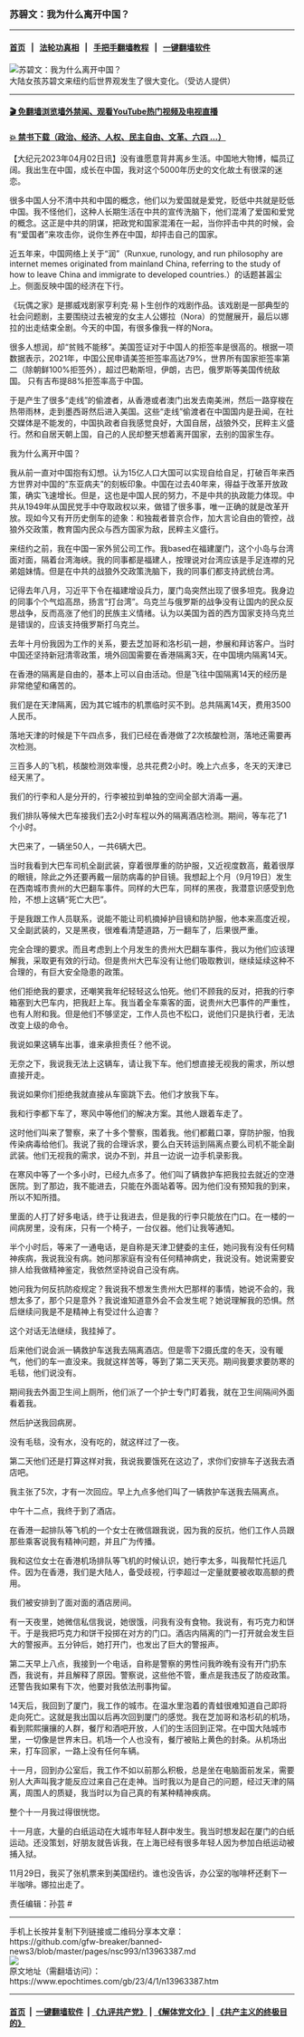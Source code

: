 ### 苏碧文：我为什么离开中国？
------------------------

#### [首页](https://github.com/gfw-breaker/banned-news3/blob/master/README.md) &nbsp;&nbsp;|&nbsp;&nbsp; [法轮功真相](https://github.com/begood0513/basic/blob/master/README.md)  &nbsp;&nbsp;|&nbsp;&nbsp; [手把手翻墙教程](https://github.com/gfw-breaker/guides/wiki)  &nbsp;&nbsp;|&nbsp;&nbsp; [一键翻墙软件](https://github.com/gfw-breaker/nogfw/blob/master/README.md)  



<div><img alt="苏碧文：我为什么离开中国？" class="attachment-djy_600_400 size-djy_600_400 wp-post-image" src="https://i.epochtimes.com/assets/uploads/2023/03/id13957358-164875-600x400.jpg"/>
<div class="caption">
 大陆女孩苏碧文来纽约后世界观发生了很大变化。（受访人提供）
</div></div><hr/>

#### [ 🎬  免翻墙浏览墙外禁闻、观看YouTube热门视频及电视直播](https://github.com/gfw-breaker/HelloWorld)

#### [ 💥  禁书下载（政治、经济、人权、民主自由、文革、六四 ...）](https://github.com/gfw-breaker/books/blob/master/README.md)

<div><p>
 【大纪元2023年04月02日讯】没有谁愿意背井离乡生活。中国地大物博，幅员辽阔。我出生在中国，成长在中国，我对这个5000年历史的文化故土有很深的迷恋。
</p>
<p>
 很多中国人分不清中共和中国的概念，他们以为爱国就是爱党，贬低中共就是贬低中国。我不怪他们，这种人长期生活在中共的宣传洗脑下，他们混淆了爱国和爱党的概念。这正是中共的阴谋，把政党和国家混淆在一起，当你抨击中共的时候，会有“爱国者”来攻击你，说你生养在中国，却抨击自己的国家。
</p>
<p>
 近五年来，中国网络上关于“润”（Runxue, runology, and run philosophy are internet memes originated from mainland China, referring to the study of how to leave China and immigrate to developed countries.）的话题甚嚣尘上。侧面反映中国的经济在下行。
</p>
<p>
 《玩偶之家》是挪威戏剧家亨利克·易卜生创作的戏剧作品。该戏剧是一部典型的社会问题剧，主要围绕过去被宠的女主人公娜拉（Nora）的觉醒展开，最后以娜拉的出走结束全剧。今天的中国，有很多像我一样的Nora。
</p>
<p>
 很多人想润，却“贫贱不能移”。美国签证对于中国人的拒签率是很高的。根据一项数据表示，2021年，中国公民申请美签拒签率高达79%，世界所有国家拒签率第二（除朝鲜100%拒签外），超过巴勒斯坦，伊朗，古巴，俄罗斯等美国传统敌国。 只有吉布提88%拒签率高于中国。
</p>
<p>
 于是产生了很多“走线”的偷渡者，从香港或者澳门出发去南美洲，然后一路穿梭在热带雨林，走到墨西哥然后进入美国。这些“走线”偷渡者在中国国内是丑闻，在社交媒体是不能发的，中国执政者自我感觉良好，大国自居，战狼外交，民粹主义盛行。然和自居天朝上国，自己的人民却整天想着离开国家，去别的国家生存。
</p>
<p>
 我为什么离开中国？
</p>
<p>
 我从前一直对中国抱有幻想。认为15亿人口大国可以实现自给自足，打破百年来西方世界对中国的“东亚病夫”的刻板印象。中国在过去40年来，得益于改革开放政策，确实飞速增长。但是，这也是中国人民的努力，不是中共的执政能力体现。中共从1949年从国民党手中夺取政权以来，做错了很多事，唯一正确的就是改革开放。现如今又有开历史倒车的迹象：和独裁者普京合作，加大言论自由的管控，战狼外交政策，教育国内民众与西方国家为敌，民粹主义盛行。
</p>
<p>
 来纽约之前，我在中国一家外贸公司工作。我based在福建厦门，这个小岛与台湾面对面，隔着台湾海峡。我的同事都是福建人，按理说对台湾应该是手足连襟的兄弟姐妹情。但是在中共的战狼外交政策洗脑下，我的同事们都支持武统台湾。
</p>
<p>
 记得去年八月，习近平下令在福建增设兵力，厦门岛突然出现了很多坦克。我身边的同事个个气焰高昂，扬言“打台湾”。乌克兰与俄罗斯的战争没有让国内的民众反思战争，反而高涨了他们的民族主义情绪。认为以美国为首的西方国家支持乌克兰是错误的，应该支持俄罗斯打乌克兰。
</p>
<p>
 去年十月份我因为工作的关系，要去芝加哥和洛杉矶一趟，参展和拜访客户。当时中国还坚持新冠清零政策，境外回国需要在香港隔离3天，在中国境内隔离14天。
</p>
<p>
 在香港的隔离是自由的，基本上可以自由活动。但是飞往中国隔离14天的经历是非常绝望和痛苦的。
</p>
<p>
 我们是在天津隔离，因为其它城市的机票临时买不到。总共隔离14天，费用3500人民币。
</p>
<p>
 落地天津的时候是下午四点多，我们已经在香港做了2次核酸检测，落地还需要再次检测。
</p>
<p>
 三百多人的飞机，核酸检测效率慢，总共花费2小时。晚上六点多，冬天的天津已经天黑了。
</p>
<p>
 我们的行李和人是分开的，行李被拉到单独的空间全部大消毒一遍。
</p>
<p>
 我们排队等候大巴车接我们去2小时车程以外的隔离酒店检测。期间，等车花了1个小时。
</p>
<p>
 大巴来了，一辆坐50人，一共6辆大巴。
</p>
<p>
 当时我看到大巴车司机全副武装，穿着很厚重的防护服，又近视度数高，戴着很厚的眼镜，除此之外还要再戴一层防病毒的护目镜。我想起上个月（9月19日）发生在西南城市贵州的大巴翻车事件。同样的大巴车，同样的黑夜，我潜意识感受到危险，不想上这辆“死亡大巴”。
</p>
<p>
 于是我跟工作人员联系，说能不能让司机摘掉护目镜和防护服，他本来高度近视，又全副武装的，又是黑夜，很难看清楚道路，万一翻车了，后果很严重。
</p>
<p>
 完全合理的要求。而且考虑到上个月发生的贵州大巴翻车事件，我以为他们应该理解我，采取更有效的行动。但是贵州大巴车没有让他们吸取教训，继续延续这种不合理的，有巨大安全隐患的政策。
</p>
<p>
 他们拒绝我的要求，还嘲笑我年纪轻轻这么怕死。他们不顾我的反对，把我的行李箱塞到大巴车内，把我赶上车。我当着全车乘客的面，说贵州大巴事件的严重性，也有人附和我。但是他们不够坚定，工作人员也不松口，说他们只是执行者，无法改变上级的命令。
</p>
<p>
 我说如果这辆车出事，谁来承担责任？他不说。
</p>
<p>
 无奈之下，我说我无法上这辆车，请让我下车。他们想直接无视我的需求，所以想直接开走。
</p>
<p>
 我说如果你们拒绝我就直接从车窗跳下去。他们才放我下车。
</p>
<p>
 我和行李都下车了，寒风中等他们的解决方案。其他人跟着车走了。
</p>
<p>
 这时他们叫来了警察，来了十多个警察，围着我。他们都戴口罩，穿防护服，怕我传染病毒给他们。我说了我的合理诉求，要么白天转运到隔离点要么司机不能全副武装。他们无视我的需求，说办不到，并且一边说一边手机录影我。
</p>
<p>
 在寒风中等了一个多小时，已经九点多了。他们叫了辆救护车把我拉去就近的空港医院。到了那边，我不能进去，只能在外面站着等。因为他们没有预知我的到来，所以不知所措。
</p>
<p>
 里面的人打了好多电话，终于让我进去，但是我的行李只能放在门口。在一楼的一间病房里，没有床，只有一个椅子，一台仪器。他们让我等通知。
</p>
<p>
 半个小时后，等来了一通电话，是自称是天津卫健委的主任，她问我有没有任何精神疾病，我说我没有病。她问那家庭有没有任何精神病史，我说没有。她说需要安排人给我做精神鉴定，我依然坚持说自己没有病。
</p>
<p>
 她问我为何反抗防疫规定？我说我不想发生贵州大巴那样的事情，她说不会的，我想太多了，那个只是意外？我说谁知道意外会不会发生呢？她说理解我的恐惧。然后继续问我是不是精神上有受过什么迫害？
</p>
<p>
 这个对话无法继续，我挂掉了。
</p>
<p>
 后来他们说会派一辆救护车送我去隔离酒店。但是零下2摄氏度的冬天，没有暖气，他们的车一直没来。我就这样苦等，等到了第二天天亮。期间我要求要防寒的毛毯，他们说没有。
</p>
<p>
 期间我去外面卫生间上厕所，他们派了一个护士专门盯着我，就在卫生间隔间外面看着我。
</p>
<p>
 然后护送我回病房。
</p>
<p>
 没有毛毯，没有水，没有吃的，就这样过了一夜。
</p>
<p>
 第二天他们还是打算这样对我，我说我要饿死在这边了，求你们安排车子送我去酒店吧。
</p>
<p>
 我主张了5次，才有一次回应。早上九点多他们叫了一辆救护车送我去隔离点。
</p>
<p>
 中午十二点，我终于到了酒店。
</p>
<p>
 在香港一起排队等飞机的一个女士在微信跟我说，因为我的反抗，他们工作人员跟那些乘客说我有精神问题，并且广为传播。
</p>
<p>
 我和这位女士在香港机场排队等飞机的时候认识，她行李太多，叫我帮忙托运几件。因为在香港，我们是大陆人，备受歧视，行李超过一定量就要被收取高额的费用。
</p>
<p>
 我们被安排到了面对面的酒店房间。
</p>
<p>
 有一天夜里，她微信私信我说，她很饿，问我有没有食物。我说有，有巧克力和饼干。于是我把巧克力和饼干投掷在对方的门口。酒店内隔离的门一打开就会发生巨大的警报声。五分钟后，她打开门，也发出了巨大的警报声。
</p>
<p>
 第二天早上八点，我接到一个电话，自称是警察的男性问我昨晚有没有开门扔东西，我说有，并且解释了原因。警察说，这些他不管，重点是我违反了防疫政策。还警告我如果有下次，他要对我依法刑事拘留。
</p>
<p>
 14天后，我回到了厦门，我工作的城市。在温水里泡着的青蛙很难知道自己即将走向死亡。这就是我出国以后再次回到厦门的感觉。我在芝加哥和洛杉矶的机场，看到熙熙攘攘的人群，餐厅和酒吧开放，人们的生活回到正常。在中国大陆城市里，一切像是世界末日。机场一个人也没有，餐厅被贴上黄色的封条。从机场出来，打车回家，一路上没有任何车辆。
</p>
<p>
 十一月，回到办公室后，我工作不如以前那么积极，总是坐在电脑面前发呆，需要别人大声叫我才能反应过来自己在走神。当时我以为是自己的问题，经过天津的隔离，周围人的质疑，我当时以为自己真的有某种精神疾病。
</p>
<p>
 整个十一月我过得很恍惚。
</p>
<p>
 十一月底，大量的白纸运动在大城市年轻人群中发生。我当时想发起在厦门的白纸运动。还没策划，好朋友就告诉我，在上海已经有很多年轻人因为参加白纸运动被捕入狱。
</p>
<p>
 11月29日，我买了张机票来到美国纽约。谁也没告诉，办公室的咖啡杯还剩下一半咖啡。娜拉出走了。
</p>
<p>
 责任编辑：孙芸 #
</p>
</div>
<hr/>
手机上长按并复制下列链接或二维码分享本文章：<br/>
https://github.com/gfw-breaker/banned-news3/blob/master/pages/nsc993/n13963387.md <br/>
<a href='https://github.com/gfw-breaker/banned-news3/blob/master/pages/nsc993/n13963387.md'><img src='https://github.com/gfw-breaker/banned-news3/blob/master/pages/nsc993/n13963387.md.png'/></a> <br/>
原文地址（需翻墙访问）：https://www.epochtimes.com/gb/23/4/1/n13963387.htm


------------------------
#### [首页](https://github.com/gfw-breaker/banned-news3/blob/master/README.md) &nbsp;|&nbsp; [一键翻墙软件](https://github.com/gfw-breaker/nogfw/blob/master/README.md) &nbsp;| [《九评共产党》](https://github.com/gfw-breaker/9ping.md/blob/master/README.md#九评之一评共产党是什么) | [《解体党文化》](https://github.com/gfw-breaker/jtdwh.md/blob/master/README.md) | [《共产主义的终极目的》](https://github.com/gfw-breaker/gczydzjmd.md/blob/master/README.md)


<img src='http://gfw-breaker.win/banned-news3/pages/nsc993/n13963387.md' width='0px' height='0px'/>